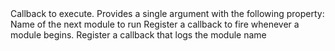 <?xml version="1.0"?>
<?xml-stylesheet type="text/xsl" href="../entries2html.xsl" ?>
<entry type="method" name="QUnit.moduleStart">
	<title>QUnit.moduleStart()</title>
	<signature>
		<argument name="callback">
			<desc>Callback to execute. Provides a single argument with the following property:</desc>
			<type name="Function">
				<argument name="details" type="Object"/>
			</type>
			<property name="name" type="String">
				<desc>Name of the next module to run</desc>
			</property>
		</argument>
	</signature>
	<desc>Register a callback to fire whenever a module begins.</desc>
	<example>
		<desc>Register a callback that logs the module name</desc>
		<code><![CDATA[
QUnit.moduleStart(function( details ) {
	console.log( "Now running: ", details.name );
});
]]></code>
	</example>
	<category slug="callbacks"/>
</entry>
